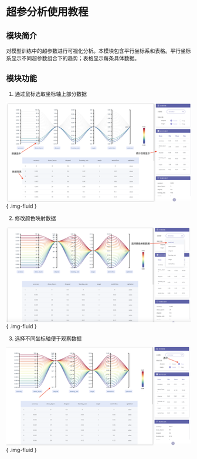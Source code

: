 # 超参分析使用教程

## 模块简介

对模型训练中的超参数进行可视化分析。本模块包含平行坐标系和表格。平行坐标系显示不同超参数组合下的趋势；表格显示每条具体数据。

## 模块功能

1. 通过鼠标选取坐标轴上部分数据

![](./images/hyperparm/data_select.png){ .img-fluid }

2. 修改颜色映射数据

![](./images/hyperparm/map_controll.png){ .img-fluid }


3. 选择不同坐标轴便于观察数据

![](./images/hyperparm/axis_controll.png){ .img-fluid }
